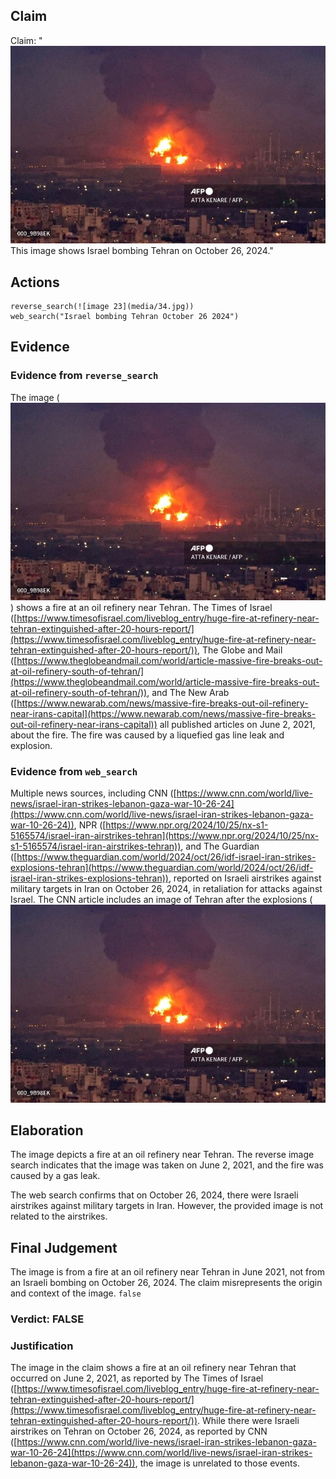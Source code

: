 ## Claim
Claim: "![image 23](media/34.jpg) This image shows Israel bombing Tehran on October 26, 2024."

## Actions
```
reverse_search(![image 23](media/34.jpg))
web_search("Israel bombing Tehran October 26 2024")
```

## Evidence
### Evidence from `reverse_search`
The image (![image 23](media/34.jpg)) shows a fire at an oil refinery near Tehran. The Times of Israel ([https://www.timesofisrael.com/liveblog_entry/huge-fire-at-refinery-near-tehran-extinguished-after-20-hours-report/](https://www.timesofisrael.com/liveblog_entry/huge-fire-at-refinery-near-tehran-extinguished-after-20-hours-report/)), The Globe and Mail ([https://www.theglobeandmail.com/world/article-massive-fire-breaks-out-at-oil-refinery-south-of-tehran/](https://www.theglobeandmail.com/world/article-massive-fire-breaks-out-at-oil-refinery-south-of-tehran/)), and The New Arab ([https://www.newarab.com/news/massive-fire-breaks-out-oil-refinery-near-irans-capital](https://www.newarab.com/news/massive-fire-breaks-out-oil-refinery-near-irans-capital)) all published articles on June 2, 2021, about the fire. The fire was caused by a liquefied gas line leak and explosion.


### Evidence from `web_search`
Multiple news sources, including CNN ([https://www.cnn.com/world/live-news/israel-iran-strikes-lebanon-gaza-war-10-26-24](https://www.cnn.com/world/live-news/israel-iran-strikes-lebanon-gaza-war-10-26-24)), NPR ([https://www.npr.org/2024/10/25/nx-s1-5165574/israel-iran-airstrikes-tehran](https://www.npr.org/2024/10/25/nx-s1-5165574/israel-iran-airstrikes-tehran)), and The Guardian ([https://www.theguardian.com/world/2024/oct/26/idf-israel-iran-strikes-explosions-tehran](https://www.theguardian.com/world/2024/oct/26/idf-israel-iran-strikes-explosions-tehran)), reported on Israeli airstrikes against military targets in Iran on October 26, 2024, in retaliation for attacks against Israel. The CNN article includes an image of Tehran after the explosions (![image 23](media/34.jpg)

## Elaboration
The image depicts a fire at an oil refinery near Tehran. The reverse image search indicates that the image was taken on June 2, 2021, and the fire was caused by a gas leak.

The web search confirms that on October 26, 2024, there were Israeli airstrikes against military targets in Iran. However, the provided image is not related to the airstrikes.


## Final Judgement
The image is from a fire at an oil refinery near Tehran in June 2021, not from an Israeli bombing on October 26, 2024. The claim misrepresents the origin and context of the image. `false`

### Verdict: FALSE

### Justification
The image in the claim shows a fire at an oil refinery near Tehran that occurred on June 2, 2021, as reported by The Times of Israel ([https://www.timesofisrael.com/liveblog_entry/huge-fire-at-refinery-near-tehran-extinguished-after-20-hours-report/](https://www.timesofisrael.com/liveblog_entry/huge-fire-at-refinery-near-tehran-extinguished-after-20-hours-report/)). While there were Israeli airstrikes on Tehran on October 26, 2024, as reported by CNN ([https://www.cnn.com/world/live-news/israel-iran-strikes-lebanon-gaza-war-10-26-24](https://www.cnn.com/world/live-news/israel-iran-strikes-lebanon-gaza-war-10-26-24)), the image is unrelated to those events.
